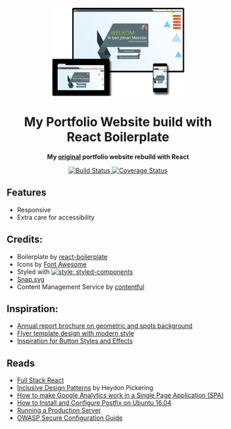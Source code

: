 <p align="center">
  <a href="https://meester-johan.info/" ref="noopener noreferrer" target="_blank">
    <img alt="Website showcase" src="./app/images/portfolio-mockup.png"" />
  </a>
</p>

<h1 align="center">My Portfolio Website build with React Boilerplate</h1>

<div align="center">
  <p><strong>My <a href="https://github.com/Mensae/portfolio-react">original</a> portfolio website rebuild with React</strong></p>
  <!-- Build Status -->
  <a href="https://travis-ci.org/Mensae/portfolio-react-boilerplate">
    <img src="https://travis-ci.org/Mensae/portfolio-react-boilerplate.svg" alt="Build Status" />
  </a>
  <!-- Test Coverage -->
  <a href='https://coveralls.io/github/Mensae/portfolio-react-boilerplate?branch=master'>
    <img src='https://coveralls.io/repos/github/Mensae/portfolio-react-boilerplate/badge.svg?branch=master' alt='Coverage Status' />
  </a>
</div>

## Features

- Responsive
- Extra care for accessibility

## Credits:

- Boilerplate by [react-boilerplate](https://github.com/react-boilerplate/react-boilerplate)
- Icons by [Font Awesome](https://fontawesome.com/)
- Styled with [![style: styled-components](https://img.shields.io/badge/style-%F0%9F%92%85%20styled--components-orange.svg?colorB=daa357&colorA=db748e)](https://github.com/styled-components/styled-components)
- [Snap.svg](http://snapsvg.io/)
- Content Management Service by [contentful](https://www.contentful.com/)

## Inspiration:

- [Annual report brochure on geometric and spots background](http://all-free-download.com/free-vector/download/annual-report-brochure-on-geometric-and-spots-background_6823285.html)
- [Flyer template design with modern style](http://all-free-download.com/free-vector/download/flyer_template_design_with_modern_style_6824365.html)
- [Inspiration for Button Styles and Effects](https://tympanus.net/codrops/2015/02/26/inspiration-button-styles-effects/)

## Reads

- [Full Stack React](https://www.fullstackreact.com/)
- [Inclusive Design Patterns](https://www.smashingmagazine.com/printed-books/inclusive-front-end-design-patterns/) by Heydon Pickering
- [How to make Google Analytics work in a Single Page Application (SPA)](http://tech.webinterpret.com/how-to-make-google-analytics-work-in-a-single-page-application-spa/)
- [How to Install and Configure Postfix on Ubuntu 16.04](https://poweruphosting.com/blog/how-to-install-and-configure-postfix-on-ubuntu-16-04-2/)
- [Running a Production Server](https://react-server.io/docs/guides/production)
- [OWASP Secure Configuration Guide](https://www.owasp.org/index.php/SCG_WS_nginx)

